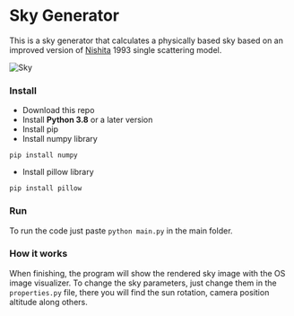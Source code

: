 # Sky Generator
This is a sky generator that calculates a physically based sky based on an improved version of [Nishita](https://www.scratchapixel.com/lessons/procedural-generation-virtual-worlds/simulating-sky/simulating-colors-of-the-sky) 1993 single scattering model.

![Sky](https://lh3.googleusercontent.com/pw/ACtC-3dvQTeRSLtduEXAtJ3GmZpDoqHydyYjoURkHCscSNFMtOLUcSQJPoSJOQ6As8aWnZkym-DsuMhXVtjlaAAnTSAP3pV0-KYMYWW33-hjsv-0HFCZUZlBoVyWMOXZ7LCWejSUII5RAb--_8kdhFEwIzBmGw=w1024-h256-no?authuser=0)

### Install
* Download this repo
* Install **Python 3.8** or a later version
* Install pip
* Install numpy library
```
pip install numpy
```
* Install pillow library
```
pip install pillow
```

### Run
To run the code just paste `python main.py` in the main folder.

### How it works
When finishing, the program will show the rendered sky image with the OS image visualizer.
To change the sky parameters, just change them in the `properties.py` file, there you will find the sun rotation, camera position altitude along others.
